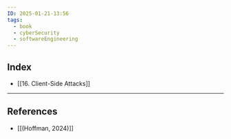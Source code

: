 ```yaml
---
ID: 2025-01-21-13:56
tags:
  - book
  - cyberSecurity
  - softwareEngineering
---
```

## Index

- [[16. Client-Side Attacks]]

---
## References
- [[(Hoffman, 2024)]]